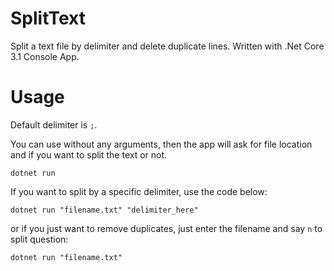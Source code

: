 # SplitText
Split a text file by delimiter and delete duplicate lines. Written with .Net Core 3.1 Console App.


# Usage
Default delimiter is `;`.

You can use without any arguments, then the app will ask for file location and if you want to split the text or not.

`dotnet run`

If you want to split by a specific delimiter, use the code below:

`dotnet run "filename.txt" "delimiter_here"`

or if you just want to remove duplicates, just enter the filename and say `n` to split question:

`dotnet run "filename.txt"`
